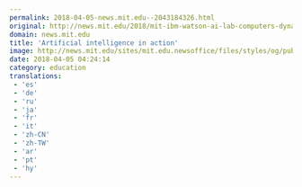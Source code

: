 ```yaml
---
permalink: 2018-04-05-news.mit.edu--2043184326.html
original: http://news.mit.edu/2018/mit-ibm-watson-ai-lab-computers-dynamic-events-0405
domain: news.mit.edu
title: 'Artificial intelligence in action'
image: http://news.mit.edu/sites/mit.edu.newsoffice/files/styles/og/public/images/2018/MIT-Moments-Time-01.jpg
date: 2018-04-05 04:24:14
category: education
translations: 
 - 'es'
 - 'de'
 - 'ru'
 - 'ja'
 - 'fr'
 - 'it'
 - 'zh-CN'
 - 'zh-TW'
 - 'ar'
 - 'pt'
 - 'hy'
---
```



